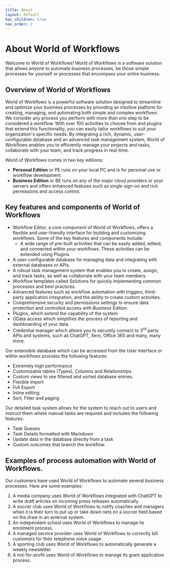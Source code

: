 ```yaml
---
title: About
layout: default
has_children: true
nav_order: 2
---
```


# About World of Workflows

Welcome to World of Workflows! World of Workflows is a software solution that allows anyone to automate business processes, be those simple processes for yourself or processes that encompass your entire business. 

## Overview of World of Workflows

World of Workflows is a powerful software solution designed to streamline and optimize your business processes by providing an intuitive platform for creating, managing, and automating both simple and complex workflows. We consider any process you perform with more than one step to be considered a workflow. With over 100 activities to choose from and plugins that extend this functionality, you can easily tailor workflows to suit your organization's specific needs. By integrating a rich, dynamic, user-configurable database and an advanced task management system, World of Workflows enables you to efficiently manage your projects and tasks, collaborate with your team, and track progress in real-time.

World of Workflows comes in two key editions:

- **Personal Edition** or PE runs on your local PC and is for personal use or workflow development.
- **Business Edition** or BE runs on any of the major cloud providers or your servers and offers enhanced features such as single sign-on and rich permissions and access control.

## Key features and components of World of Workflows

- Workflow Editor, a core component of World of Workflows, offers a flexible and user-friendly interface for building and customizing workflows. Some of the key features and components include:
  - A wide range of pre-built activities that can be easily added, edited, and connected within your workflows.  These activities can be extended using Plugins.
- A user-configurable database for managing data and integrating with external databases or APIs.
- A robust task management system that enables you to create, assign, and track tasks, as well as collaborate with your team members.
- Workflow templates called Solutions for quickly implementing common processes and best practices.
- Advanced features such as workflow automation with triggers, third-party application integration, and the ability to create custom activities.
- Comprehensive security and permissions settings to ensure data protection and controlled access *with Business Edition*.
- Plugins, which extend the capability of the system.
- OData access which simplifies the process of reporting and dashboarding of your data.
- Credential manager which allows you to securely connect to 3<sup>rd</sup> party APIs and systems, such as ChatGPT, Xero, Office 365 and many, many more.

Our extensible database which can be accessed from the User Interface or within workflows provides the following features:

- Extremely high performance
- Customizable tables (Types), Columns and Relationships
- Custom views to see filtered and sorted database entries.
- Flexible import
- Full Export
- Inline editing
- Sort, Filter and paging

Our detailed task system allows for the system to reach out to users and instruct them where manual tasks are required and includes the following features:

- Task Queues
- Task Details formatted with Markdown
- Update data in the database directly from a task
- Custom outcomes that branch the workflow.

## Examples of process automation with World of Workflows.

Our customers have used World of Workflows to automate several business processes. Here are some examples:

1.  A media company uses World of Workflows integrated with ChatGPT to write draft articles on incoming press releases automatically.
2.  A soccer club uses World of Workflows to notify coaches and managers when it is their turn to put up or take down nets on a soccer field based on the draw in an external system.
3.  An independent school uses World of Workflows to manage its enrolment process.
4.  A managed service provider uses World of Workflows to correctly bill customers for their telephone voice usage.
5.  A sporting club uses World of Workflows to automatically generate a weekly newsletter.
6.  A not-for-profit uses World of Workflows to manage its grant application process.